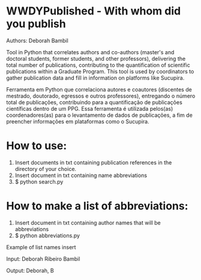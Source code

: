 # WWDYPublished - With whom did you publish
Authors: Deborah Bambil

Tool in Python that correlates authors and co-authors (master's and doctoral students, former students, and other professors), delivering the total number of publications, contributing to the quantification of scientific publications within a Graduate Program. This tool is used by coordinators to gather publication data and fill in information on platforms like Sucupira.

Ferramenta em Python que correlaciona autores e coautores (discentes de mestrado, doutorado, egressos e outros professores), entregando o número total de publicações, contribuindo para a quantificação de publicações científicas dentro de um PPG. Essa ferramenta é utilizada pelos(as) coordenadores(as) para o levantamento de dados de publicações, a fim de preencher informações em plataformas como o Sucupira.


# How to use:
1. Insert documents in txt containing publication references in the directory of your choice.
2. Insert document in txt containing name abbreviations
3. $ python search.py

# How to make a list of abbreviations:
1. Insert document in txt containing author names that will be abbreviations
2. $ python abbreviations.py
   
Example of list names insert

Input: Deborah Ribeiro Bambil

Output: Deborah, B


